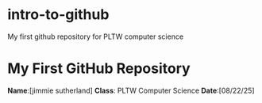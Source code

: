 # intro-to-github
My first github repository for PLTW computer science
# My First GitHub Repository
**Name**:[jimmie sutherland]
**Class**: PLTW Computer Science
**Date**:[08/22/25]
